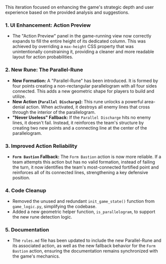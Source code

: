 This iteration focused on enhancing the game's strategic depth and user experience based on the provided analysis and suggestions.

### 1. UI Enhancement: Action Preview
-   The "Action Preview" panel in the game-running view now correctly expands to fill the entire height of its dedicated column. This was achieved by overriding a `max-height` CSS property that was unintentionally constraining it, providing a cleaner and more readable layout for action probabilities.

### 2. New Rune: The Parallel-Rune
-   **New Formation:** A "Parallel-Rune" has been introduced. It is formed by four points creating a non-rectangular parallelogram with all four sides connected. This adds a new geometric shape for players to build and utilize.
-   **New Action (`Parallel Discharge`):** This rune unlocks a powerful area-denial action. When activated, it destroys all enemy lines that cross through the interior of the parallelogram.
-   **"Never Useless" Fallback:** If the `Parallel Discharge` hits no enemy lines, it doesn't fail. Instead, it reinforces the team's structure by creating two new points and a connecting line at the center of the parallelogram.

### 3. Improved Action Reliability
-   **`Form Bastion` Fallback:** The `Form Bastion` action is now more reliable. If a team attempts this action but has no valid formation, instead of failing the turn, it now identifies the team's most-connected fortified point and reinforces all of its connected lines, strengthening a key defensive position.

### 4. Code Cleanup
-   Removed the unused and redundant `init_game_state()` function from `game_logic.py`, simplifying the codebase.
-   Added a new geometric helper function, `is_parallelogram`, to support the new rune detection logic.

### 5. Documentation
-   The `rules.md` file has been updated to include the new Parallel-Rune and its associated action, as well as the new fallback behavior for the `Form Bastion` action, ensuring the documentation remains synchronized with the game's mechanics.